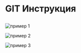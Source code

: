# GIT Инструкция

##
##
##
##
##

![пример 1](пример_1.jpg)

![пример 2](пример_2.jpg)

![пример 3](пример_3.jpg)